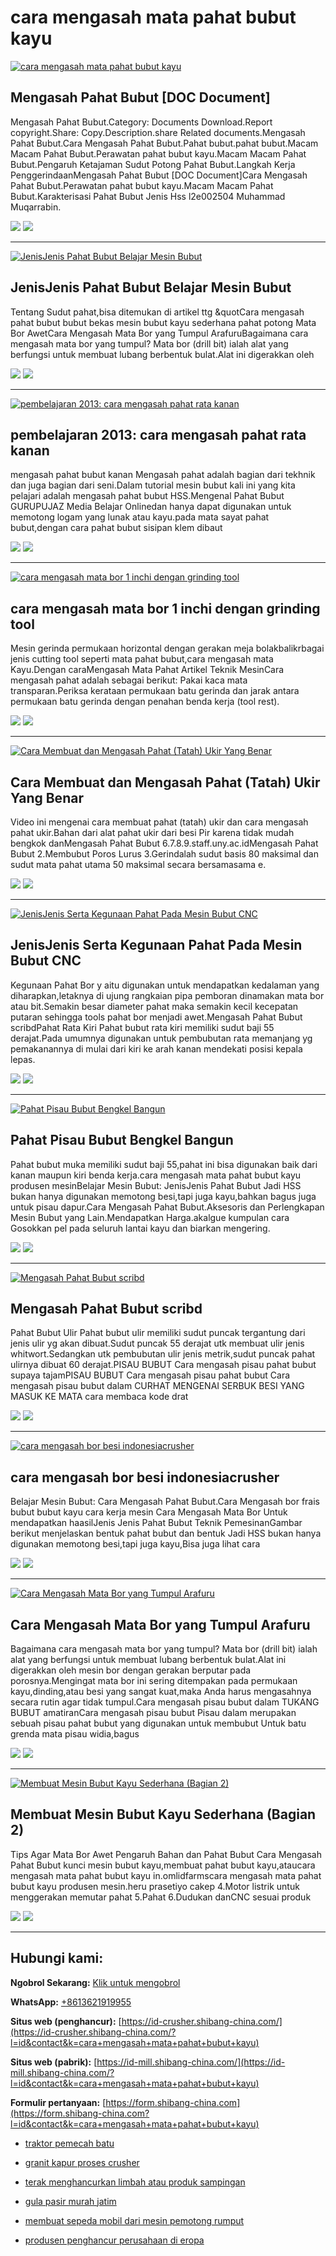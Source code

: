 # cara mengasah mata pahat bubut kayu

<a href="https://swt.shibang-china.com/?l=id&img&k=cara+mengasah+mata+pahat+bubut+kayu" target="_blank">![cara mengasah mata pahat bubut kayu](http://static.shibang-china.com/all-800x300/777.jpg)</a>

## Mengasah Pahat Bubut [DOC Document]
Mengasah Pahat Bubut.Category: Documents Download.Report copyright.Share: Copy.Description.share Related documents.Mengasah Pahat Bubut.Cara Mengasah Pahat Bubut.Pahat bubut.pahat bubut.Macam Macam Pahat Bubut.Perawatan pahat bubut kayu.Macam Macam Pahat Bubut.Pengaruh Ketajaman Sudut Potong Pahat Bubut.Langkah Kerja PenggerindaanMengasah Pahat Bubut [DOC Document]Cara Mengasah Pahat Bubut.Perawatan pahat bubut kayu.Macam Macam Pahat Bubut.Karakterisasi Pahat Bubut Jenis Hss l2e002504 Muhammad Muqarrabin.


<a href="https://whatsapp.shibangsoft.com/WhatsApp.php" target="_blank" title="WhatsApp">![](http://static.shibang-china.com/icon/whatsapp.png)</a> <a href="https://swt.shibang-china.com/?l=id&icon&k=cara+mengasah+mata+pahat+bubut+kayu" target="_blank">![](http://static.shibang-china.com/icon/chat-id.png)</a>

---

<a href="https://swt.shibang-china.com/?l=id&img&k=cara+mengasah+mata+pahat+bubut+kayu" target="_blank">![JenisJenis Pahat Bubut Belajar Mesin Bubut](http://static.shibang-china.com/all-800x300/1019.jpg)</a>

## JenisJenis Pahat Bubut Belajar Mesin Bubut
Tentang Sudut pahat,bisa ditemukan di artikel ttg &quotCara mengasah pahat bubut bubut bekas mesin bubut kayu sederhana pahat potong Mata Bor AwetCara Mengasah Mata Bor yang Tumpul ArafuruBagaimana cara mengasah mata bor yang tumpul? Mata bor (drill bit) ialah alat yang berfungsi untuk membuat lubang berbentuk bulat.Alat ini digerakkan oleh


<a href="https://whatsapp.shibangsoft.com/WhatsApp.php" target="_blank" title="WhatsApp">![](http://static.shibang-china.com/icon/whatsapp.png)</a> <a href="https://swt.shibang-china.com/?l=id&icon&k=cara+mengasah+mata+pahat+bubut+kayu" target="_blank">![](http://static.shibang-china.com/icon/chat-id.png)</a>

---

<a href="https://swt.shibang-china.com/?l=id&img&k=cara+mengasah+mata+pahat+bubut+kayu" target="_blank">![pembelajaran 2013: cara mengasah pahat rata kanan](http://static.shibang-china.com/all-800x300/1309.jpg)</a>

## pembelajaran 2013: cara mengasah pahat rata kanan
mengasah pahat bubut kanan Mengasah pahat adalah bagian dari tekhnik dan juga bagian dari seni.Dalam tutorial mesin bubut kali ini yang kita pelajari adalah mengasah pahat bubut HSS.Mengenal Pahat Bubut GURUPUJAZ Media Belajar Onlinedan hanya dapat digunakan untuk memotong logam yang lunak atau kayu.pada mata sayat pahat bubut,dengan cara pahat bubut sisipan klem dibaut


<a href="https://whatsapp.shibangsoft.com/WhatsApp.php" target="_blank" title="WhatsApp">![](http://static.shibang-china.com/icon/whatsapp.png)</a> <a href="https://swt.shibang-china.com/?l=id&icon&k=cara+mengasah+mata+pahat+bubut+kayu" target="_blank">![](http://static.shibang-china.com/icon/chat-id.png)</a>

---

<a href="https://swt.shibang-china.com/?l=id&img&k=cara+mengasah+mata+pahat+bubut+kayu" target="_blank">![cara mengasah mata bor 1 inchi dengan grinding tool](http://static.shibang-china.com/all-800x300/228.jpg)</a>

## cara mengasah mata bor 1 inchi dengan grinding tool
Mesin gerinda permukaan horizontal dengan gerakan meja bolakbalikrbagai jenis cutting tool seperti mata pahat bubut,cara mengasah mata Kayu.Dengan caraMengasah Mata Pahat Artikel Teknik MesinCara mengasah pahat adalah sebagai berikut: Pakai kaca mata transparan.Periksa kerataan permukaan batu gerinda dan jarak antara permukaan batu gerinda dengan penahan benda kerja (tool rest).


<a href="https://whatsapp.shibangsoft.com/WhatsApp.php" target="_blank" title="WhatsApp">![](http://static.shibang-china.com/icon/whatsapp.png)</a> <a href="https://swt.shibang-china.com/?l=id&icon&k=cara+mengasah+mata+pahat+bubut+kayu" target="_blank">![](http://static.shibang-china.com/icon/chat-id.png)</a>

---

<a href="https://swt.shibang-china.com/?l=id&img&k=cara+mengasah+mata+pahat+bubut+kayu" target="_blank">![Cara Membuat dan Mengasah Pahat (Tatah) Ukir Yang Benar](http://static.shibang-china.com/all-800x300/1024.jpg)</a>

## Cara Membuat dan Mengasah Pahat (Tatah) Ukir Yang Benar
Video ini mengenai cara membuat pahat (tatah) ukir dan cara mengasah pahat ukir.Bahan dari alat pahat ukir dari besi Pir karena tidak mudah bengkok danMengasah Pahat Bubut 6.7.8.9.staff.uny.ac.idMengasah Pahat Bubut 2.Membubut Poros Lurus 3.Gerindalah sudut basis 80 maksimal dan sudut mata pahat utama 50 maksimal secara bersamasama e.


<a href="https://whatsapp.shibangsoft.com/WhatsApp.php" target="_blank" title="WhatsApp">![](http://static.shibang-china.com/icon/whatsapp.png)</a> <a href="https://swt.shibang-china.com/?l=id&icon&k=cara+mengasah+mata+pahat+bubut+kayu" target="_blank">![](http://static.shibang-china.com/icon/chat-id.png)</a>

---

<a href="https://swt.shibang-china.com/?l=id&img&k=cara+mengasah+mata+pahat+bubut+kayu" target="_blank">![JenisJenis Serta Kegunaan Pahat Pada Mesin Bubut CNC](http://static.shibang-china.com/all-800x300/1499.jpg)</a>

## JenisJenis Serta Kegunaan Pahat Pada Mesin Bubut CNC
Kegunaan Pahat Bor y aitu digunakan untuk mendapatkan kedalaman yang diharapkan,letaknya di ujung rangkaian pipa pemboran dinamakan mata bor atau bit.Semakin besar diameter pahat maka semakin kecil kecepatan putaran sehingga tools pahat bor menjadi awet.Mengasah Pahat Bubut scribdPahat Rata Kiri Pahat bubut rata kiri memiliki sudut baji 55 derajat.Pada umumnya digunakan untuk pembubutan rata memanjang yg pemakanannya di mulai dari kiri ke arah kanan mendekati posisi kepala lepas.


<a href="https://whatsapp.shibangsoft.com/WhatsApp.php" target="_blank" title="WhatsApp">![](http://static.shibang-china.com/icon/whatsapp.png)</a> <a href="https://swt.shibang-china.com/?l=id&icon&k=cara+mengasah+mata+pahat+bubut+kayu" target="_blank">![](http://static.shibang-china.com/icon/chat-id.png)</a>

---

<a href="https://swt.shibang-china.com/?l=id&img&k=cara+mengasah+mata+pahat+bubut+kayu" target="_blank">![Pahat Pisau Bubut Bengkel Bangun](http://static.shibang-china.com/all-800x300/580.jpg)</a>

## Pahat Pisau Bubut Bengkel Bangun
Pahat bubut muka memiliki sudut baji 55,pahat ini bisa digunakan baik dari kanan maupun kiri benda kerja.cara mengasah mata pahat bubut kayu produsen mesinBelajar Mesin Bubut: JenisJenis Pahat Bubut Jadi HSS bukan hanya digunakan memotong besi,tapi juga kayu,bahkan bagus juga untuk pisau dapur.Cara Mengasah Pahat Bubut.Aksesoris dan Perlengkapan Mesin Bubut yang Lain.Mendapatkan Harga.akalgue kumpulan cara Gosokkan pel pada seluruh lantai kayu dan biarkan mengering.


<a href="https://whatsapp.shibangsoft.com/WhatsApp.php" target="_blank" title="WhatsApp">![](http://static.shibang-china.com/icon/whatsapp.png)</a> <a href="https://swt.shibang-china.com/?l=id&icon&k=cara+mengasah+mata+pahat+bubut+kayu" target="_blank">![](http://static.shibang-china.com/icon/chat-id.png)</a>

---

<a href="https://swt.shibang-china.com/?l=id&img&k=cara+mengasah+mata+pahat+bubut+kayu" target="_blank">![Mengasah Pahat Bubut scribd](http://static.shibang-china.com/all-800x300/456.jpg)</a>

## Mengasah Pahat Bubut scribd
Pahat Bubut Ulir Pahat bubut ulir memiliki sudut puncak tergantung dari jenis ulir yg akan dibuat.Sudut puncak 55 derajat utk membuat ulir jenis whitwort.Sedangkan utk pembubutan ulir jenis metrik,sudut puncak pahat ulirnya dibuat 60 derajat.PISAU BUBUT Cara mengasah pisau pahat bubut supaya tajamPISAU BUBUT Cara mengasah pisau pahat bubut Cara mengasah pisau bubut dalam CURHAT MENGENAI SERBUK BESI YANG MASUK KE MATA cara membaca kode drat


<a href="https://whatsapp.shibangsoft.com/WhatsApp.php" target="_blank" title="WhatsApp">![](http://static.shibang-china.com/icon/whatsapp.png)</a> <a href="https://swt.shibang-china.com/?l=id&icon&k=cara+mengasah+mata+pahat+bubut+kayu" target="_blank">![](http://static.shibang-china.com/icon/chat-id.png)</a>

---

<a href="https://swt.shibang-china.com/?l=id&img&k=cara+mengasah+mata+pahat+bubut+kayu" target="_blank">![cara mengasah bor besi indonesiacrusher](http://static.shibang-china.com/all-800x300/1386.jpg)</a>

## cara mengasah bor besi indonesiacrusher
Belajar Mesin Bubut: Cara Mengasah Pahat Bubut.Cara Mengasah bor frais bubut bubut kayu cara kerja mesin Cara Mengasah Mata Bor Untuk mendapatkan haasilJenis Jenis Pahat Bubut Teknik PemesinanGambar berikut menjelaskan bentuk pahat bubut dan bentuk Jadi HSS bukan hanya digunakan memotong besi,tapi juga kayu,Bisa juga lihat cara


<a href="https://whatsapp.shibangsoft.com/WhatsApp.php" target="_blank" title="WhatsApp">![](http://static.shibang-china.com/icon/whatsapp.png)</a> <a href="https://swt.shibang-china.com/?l=id&icon&k=cara+mengasah+mata+pahat+bubut+kayu" target="_blank">![](http://static.shibang-china.com/icon/chat-id.png)</a>

---

<a href="https://swt.shibang-china.com/?l=id&img&k=cara+mengasah+mata+pahat+bubut+kayu" target="_blank">![Cara Mengasah Mata Bor yang Tumpul Arafuru](http://static.shibang-china.com/all-800x300/933.jpg)</a>

## Cara Mengasah Mata Bor yang Tumpul Arafuru
Bagaimana cara mengasah mata bor yang tumpul? Mata bor (drill bit) ialah alat yang berfungsi untuk membuat lubang berbentuk bulat.Alat ini digerakkan oleh mesin bor dengan gerakan berputar pada porosnya.Mengingat mata bor ini sering ditempakan pada permukaan kayu,dinding,atau besi yang sangat kuat,maka Anda harus mengasahnya secara rutin agar tidak tumpul.Cara mengasah pisau bubut dalam TUKANG BUBUT amatiranCara mengasah pisau bubut Pisau dalam merupakan sebuah pisau pahat bubut yang digunakan untuk membubut Untuk batu grenda mata pisau widia,bagus


<a href="https://whatsapp.shibangsoft.com/WhatsApp.php" target="_blank" title="WhatsApp">![](http://static.shibang-china.com/icon/whatsapp.png)</a> <a href="https://swt.shibang-china.com/?l=id&icon&k=cara+mengasah+mata+pahat+bubut+kayu" target="_blank">![](http://static.shibang-china.com/icon/chat-id.png)</a>

---

<a href="https://swt.shibang-china.com/?l=id&img&k=cara+mengasah+mata+pahat+bubut+kayu" target="_blank">![Membuat Mesin Bubut Kayu Sederhana (Bagian 2)](http://static.shibang-china.com/all-800x300/1317.jpg)</a>

## Membuat Mesin Bubut Kayu Sederhana (Bagian 2)
Tips Agar Mata Bor Awet Pengaruh Bahan dan Pahat Bubut Cara Mengasah Pahat Bubut kunci mesin bubut kayu,membuat pahat bubut kayu,ataucara mengasah mata pahat bubut kayu in.omlidfarmscara mengasah mata pahat bubut kayu produsen mesin.heru prasetiyo cakep 4.Motor listrik untuk menggerakan memutar pahat 5.Pahat 6.Dudukan danCNC sesuai produk


<a href="https://whatsapp.shibangsoft.com/WhatsApp.php" target="_blank" title="WhatsApp">![](http://static.shibang-china.com/icon/whatsapp.png)</a> <a href="https://swt.shibang-china.com/?l=id&icon&k=cara+mengasah+mata+pahat+bubut+kayu" target="_blank">![](http://static.shibang-china.com/icon/chat-id.png)</a>

---
## Hubungi kami:

**Ngobrol Sekarang:** [Klik untuk mengobrol](https://swt.shibang-china.com?l=id&contact&k=cara+mengasah+mata+pahat+bubut+kayu)

**WhatsApp:**  [+8613621919955](https://whatsapp.shibangsoft.com/WhatsApp.php)

**Situs web (penghancur):** [https://id-crusher.shibang-china.com/](https://id-crusher.shibang-china.com/?l=id&contact&k=cara+mengasah+mata+pahat+bubut+kayu)

**Situs web (pabrik):** [https://id-mill.shibang-china.com/](https://id-mill.shibang-china.com/?l=id&contact&k=cara+mengasah+mata+pahat+bubut+kayu)

**Formulir pertanyaan:** [https://form.shibang-china.com](https://form.shibang-china.com?l=id&contact&k=cara+mengasah+mata+pahat+bubut+kayu)

* [traktor pemecah batu](../49/traktor%20pemecah%20batu.md)

* [granit kapur proses crusher](../50/granit%20kapur%20proses%20crusher.md)

* [terak menghancurkan limbah atau produk sampingan](../41/terak%20menghancurkan%20limbah%20atau%20produk%20sampingan.md)

* [gula pasir murah jatim](../41/gula%20pasir%20murah%20jatim.md)

* [membuat sepeda mobil dari mesin pemotong rumput](../42/membuat%20sepeda%20mobil%20dari%20mesin%20pemotong%20rumput.md)

* [produsen penghancur perusahaan di eropa](../43/produsen%20penghancur%20perusahaan%20di%20eropa.md)